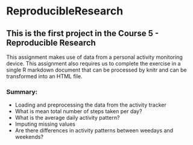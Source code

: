 # ReproducibleResearch
## This is the first project in the Course 5 - Reproducible Research 

This assignment makes use of data from a personal activity monitoring device. This assignment also requires
us to complete the exercise in a single R markdown document that can be processed by knitr and can be transformed into an HTML file.

### Summary:
- Loading and preprocessing the data from the activity tracker
- What is mean total number of steps taken per day?
- What is the average daily activity pattern?
- Imputing missing values
- Are there differences in activity patterns between weedays and weekends?

